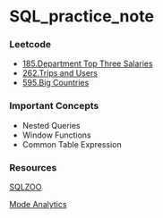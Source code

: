# SQL_practice_note

### Leetcode 
- [185.Department Top Three Salaries](https://github.com/dtsai7/SQL_practice_note/blob/master/Leetcode185.Department_Top_Three_Salaries.sql)
- [262.Trips and Users](https://github.com/dtsai7/SQL_practice_note/blob/master/Leetcode262.Trips_and_Users.sql)
- [595.Big Countries](https://github.com/dtsai7/SQL_practice_note/blob/master/Leetcode595.Big_Countries.sql)

### Important Concepts
- Nested Queries
- Window Functions
- Common Table Expression

### Resources
[SQLZOO](https://sqlzoo.net/)

[Mode Analytics](https://mode.com/sql-tutorial/introduction-to-sql/)




